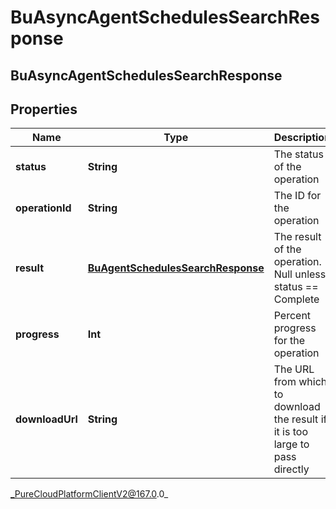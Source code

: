 # BuAsyncAgentSchedulesSearchResponse

## BuAsyncAgentSchedulesSearchResponse

## Properties

|Name | Type | Description | Notes|
|------------ | ------------- | ------------- | -------------|
| **status** | **String** | The status of the operation | [optional] |
| **operationId** | **String** | The ID for the operation | [optional] |
| **result** | [**BuAgentSchedulesSearchResponse**](BuAgentSchedulesSearchResponse) | The result of the operation.  Null unless status &#x3D;&#x3D; Complete | [optional] |
| **progress** | **Int** | Percent progress for the operation | [optional] |
| **downloadUrl** | **String** | The URL from which to download the result if it is too large to pass directly | [optional] |



_PureCloudPlatformClientV2@167.0.0_
